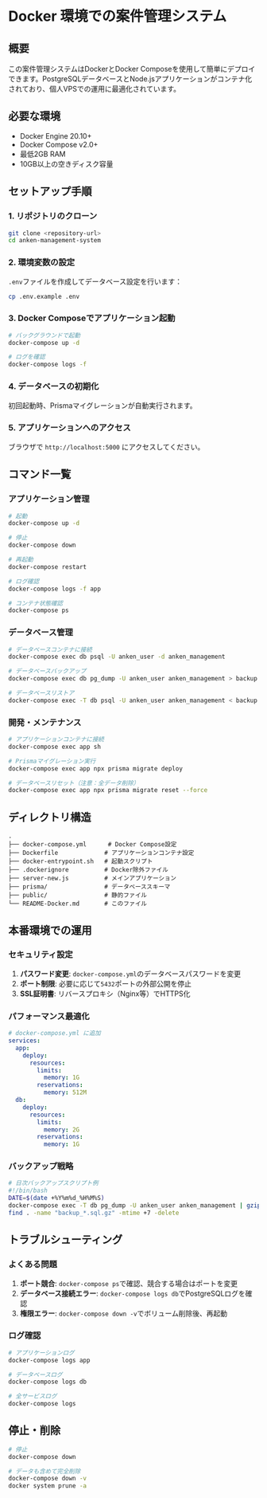 # Docker 環境での案件管理システム

## 概要

この案件管理システムはDockerとDocker Composeを使用して簡単にデプロイできます。PostgreSQLデータベースとNode.jsアプリケーションがコンテナ化されており、個人VPSでの運用に最適化されています。

## 必要な環境

- Docker Engine 20.10+
- Docker Compose v2.0+
- 最低2GB RAM
- 10GB以上の空きディスク容量

## セットアップ手順

### 1. リポジトリのクローン

```bash
git clone <repository-url>
cd anken-management-system
```

### 2. 環境変数の設定

`.env`ファイルを作成してデータベース設定を行います：

```bash
cp .env.example .env
```

### 3. Docker Composeでアプリケーション起動

```bash
# バックグラウンドで起動
docker-compose up -d

# ログを確認
docker-compose logs -f
```

### 4. データベースの初期化

初回起動時、Prismaマイグレーションが自動実行されます。

### 5. アプリケーションへのアクセス

ブラウザで `http://localhost:5000` にアクセスしてください。

## コマンド一覧

### アプリケーション管理

```bash
# 起動
docker-compose up -d

# 停止
docker-compose down

# 再起動
docker-compose restart

# ログ確認
docker-compose logs -f app

# コンテナ状態確認
docker-compose ps
```

### データベース管理

```bash
# データベースコンテナに接続
docker-compose exec db psql -U anken_user -d anken_management

# データベースバックアップ
docker-compose exec db pg_dump -U anken_user anken_management > backup.sql

# データベースリストア
docker-compose exec -T db psql -U anken_user anken_management < backup.sql
```

### 開発・メンテナンス

```bash
# アプリケーションコンテナに接続
docker-compose exec app sh

# Prismaマイグレーション実行
docker-compose exec app npx prisma migrate deploy

# データベースリセット（注意：全データ削除）
docker-compose exec app npx prisma migrate reset --force
```

## ディレクトリ構造

```
.
├── docker-compose.yml      # Docker Compose設定
├── Dockerfile             # アプリケーションコンテナ設定
├── docker-entrypoint.sh   # 起動スクリプト
├── .dockerignore          # Docker除外ファイル
├── server-new.js          # メインアプリケーション
├── prisma/                # データベーススキーマ
├── public/                # 静的ファイル
└── README-Docker.md       # このファイル
```

## 本番環境での運用

### セキュリティ設定

1. **パスワード変更**: `docker-compose.yml`のデータベースパスワードを変更
2. **ポート制限**: 必要に応じて`5432`ポートの外部公開を停止
3. **SSL証明書**: リバースプロキシ（Nginx等）でHTTPS化

### パフォーマンス最適化

```yaml
# docker-compose.yml に追加
services:
  app:
    deploy:
      resources:
        limits:
          memory: 1G
        reservations:
          memory: 512M
  db:
    deploy:
      resources:
        limits:
          memory: 2G
        reservations:
          memory: 1G
```

### バックアップ戦略

```bash
# 日次バックアップスクリプト例
#!/bin/bash
DATE=$(date +%Y%m%d_%H%M%S)
docker-compose exec -T db pg_dump -U anken_user anken_management | gzip > backup_${DATE}.sql.gz
find . -name "backup_*.sql.gz" -mtime +7 -delete
```

## トラブルシューティング

### よくある問題

1. **ポート競合**: `docker-compose ps`で確認、競合する場合はポートを変更
2. **データベース接続エラー**: `docker-compose logs db`でPostgreSQLログを確認
3. **権限エラー**: `docker-compose down -v`でボリューム削除後、再起動

### ログ確認

```bash
# アプリケーションログ
docker-compose logs app

# データベースログ
docker-compose logs db

# 全サービスログ
docker-compose logs
```

## 停止・削除

```bash
# 停止
docker-compose down

# データも含めて完全削除
docker-compose down -v
docker system prune -a
```